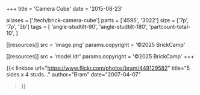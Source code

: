+++
title = 'Camera Cube'
date  = '2015-08-23'

aliases = ['/tech/brick-camera-cube']
parts = ['4595', '3022']
size  = ['7p', '7p', '3b']
tags  = [
  'angle-studtilt-90',
  'angle-studtilt-180',
  'partcount-total-10',
]

[[resources]]
src              = 'image.png'
params.copyright = '©2025 BrickCamp'

[[resources]]
src              = 'model.ldr'
params.copyright = '©2025 BrickCamp'
+++

{{< linkbox
    url="https://www.flickr.com/photos/bram/449129582"
    title="5 sides x 4 studs..."
    author="Bram"
    date="2007-04-07"
>}}
